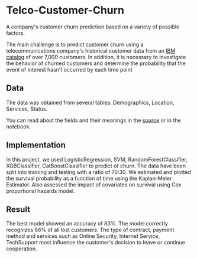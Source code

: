 # Telco-Customer-Churn
A company's customer churn prediction based on a variety of possible factors.

The main challenge is to predict customer churn using a telecommunications company's historical customer data from an [IBM catalog](https://community.ibm.com/accelerators/catalog/content/Telco-customer-churn) of over 7,000 customers.
In addition, it is necessary to investigate the behavior of churned customers and determine the probability that the event of interest hasn’t occurred by each time point

## Data
The data was obtained from several tables: Demographics, Location, Services, Status.

You can read about the fields and their meanings in the [source](https://community.ibm.com/community/user/businessanalytics/blogs/steven-macko/2019/07/11/telco-customer-churn-1113) or in the notebook.


## Implementation
In this project, we used LogisticRegression, SVM, RandomForestClassifier, XGBClassifier, CatBoostClassifier to predict of churn. The data have been split into training and testing with a ratio of 70:30.
We estimated and plotted the survival probability as a function of time using the Kaplan-Meier Estimator.
Also assessed the impact of covariates on survival using Cox proportional hazards model.


## Result
The best model showed an accuracy of 83%. The model correctly recognizes 86% of all lost customers. The type of contract, payment method and services such as Online Security, Internet Service, TechSupport most influence the customer's decision to leave or continue cooperation.
